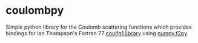 # coulombpy
Simple python library for the Coulomb scattering functions which provides bindings for Ian Thompson's Fortran 77 [coulfg1 library](http://www.fresco.org.uk/functions.htm) using [numpy.f2py](https://numpy.org/doc/stable/f2py/)
